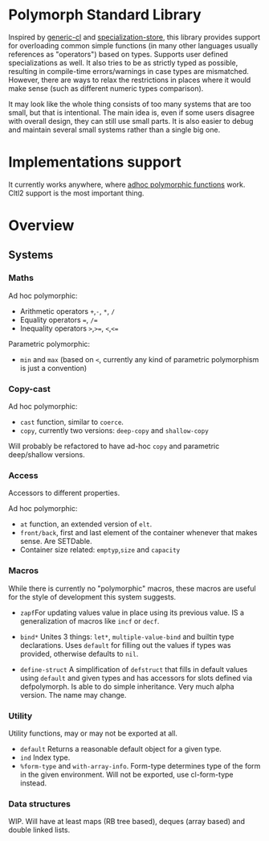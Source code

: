 # Polymorph Standard Library

Inspired by [generic-cl](https://github.com/alex-gutev/generic-cl) and  [specialization-store](https://github.com/markcox80/specialization-store), this library provides support for overloading common simple functions (in many other languages usually references as "operators") based on types. Supports user defined specializations as well. It also tries to be as strictly typed as possible, resulting in compile-time errors/warnings in case types are mismatched. However, there are ways to relax the restrictions in places where it would make sense (such as different numeric types comparison).

It may look like the whole thing consists of too many systems that are too small, but that is intentional. The main idea is, even if some users disagree with overall design, they can still use small parts. It is also easier to debug and maintain several small systems rather than a single big one.


# Implementations support
It currently works  anywhere, where [adhoc polymorphic functions](https://github.com/digikar99/adhoc-polymorphic-functions) work. Cltl2 support is the most important thing.


# Overview

## Systems
### Maths
Ad hoc polymorphic: 
- Arithmetic operators `+`,`-`, `*`, `/`
- Equality operators `=`, `/=`
- Inequality operators `>`,`>=`, `<`,`<=`

Parametric polymorphic:
- `min` and `max` (based on `<`, currently any kind of parametric polymorphism is just a convention)


### Copy-cast
Ad hoc polymorphic:
- `cast` function, similar to `coerce`.
- `copy`, currently two versions: `deep-copy` and `shallow-copy`

Will probably be refactored to have ad-hoc `copy` and parametric deep/shallow versions.

### Access
Accessors to different properties.

Ad hoc polymorphic:
- `at` function, an extended version of `elt`.
- `front/back`, first and last element of the container whenever that makes sense. Are SETDable.
- Container size related: `emptyp`,`size` and `capacity`

### Macros
While there is currently no "polymorphic" macros, these macros are useful for the style of development this system suggests.
- `zapf`For updating values value in place using its previous value. IS a generalization of macros like `incf` or `decf`.   
- `bind*` Unites 3 things: `let*`, `multiple-value-bind` and builtin type declarations. Uses `default` for filling out the values if types was provided, otherwise defaults to `nil`.

- `define-struct`
A simplification of `defstruct` that fills in default values using `default` and given types and has accessors for slots defined via defpolymorph. Is able to do simple inheritance. Very much alpha version. The name may change.

### Utility
Utility functions, may or may not be exported at all.
- `default` Returns a reasonable default object for a given type.
- `ind` Index type.
- `%form-type` and `with-array-info`. Form-type determines type of the form in the given environment. Will not be exported, use cl-form-type instead.

### Data structures
WIP. Will have at least maps (RB tree based), deques (array based) and double linked lists.
